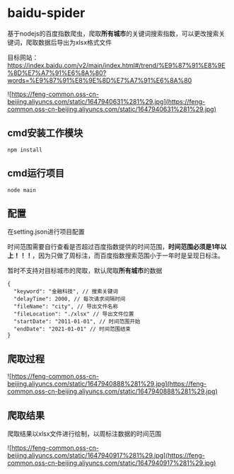 # baidu-spider

基于nodejs的百度指数爬虫，爬取**所有城市**的关键词搜索指数，可以更改搜索关键词，爬取数据后导出为xlsx格式文件

目标网站：https://index.baidu.com/v2/main/index.html#/trend/%E9%87%91%E8%9E%8D%E7%A7%91%E6%8A%80?words=%E9%87%91%E8%9E%8D%E7%A7%91%E6%8A%80

![https://feng-common.oss-cn-beijing.aliyuncs.com/static/1647940631%281%29.jpg](https://feng-common.oss-cn-beijing.aliyuncs.com/static/1647940631%281%29.jpg)

## cmd安装工作模块

```
npm install
```

## cmd运行项目
```
node main
```

## 配置

在setting.json进行项目配置

时间范围需要自行查看是否超过百度指数提供的时间范围，**时间范围必须是1年以上！！！**，因为只做了周标注，而百度指数搜索范围小于一年时是呈现日标注。

暂时不支持对目标城市的爬取，默认爬取**所有城市**的数据

```
{
  "keyword": "金融科技", // 搜索关键词
  "delayTime": 2000, // 每次请求间隔时间
  "fileName": "city", // 导出文件名称
  "fileLocation": "./xlsx" // 导出文件位置
  "startDate": "2011-01-01", // 时间范围开始
  "endDate": "2021-01-01" // 时间范围结束
}
```

## 爬取过程

![https://feng-common.oss-cn-beijing.aliyuncs.com/static/1647940888%281%29.jpg](https://feng-common.oss-cn-beijing.aliyuncs.com/static/1647940888%281%29.jpg)



## 爬取结果

爬取结果以xlsx文件进行绘制，以周标注数据的时间范围

![https://feng-common.oss-cn-beijing.aliyuncs.com/static/1647940917%281%29.jpg](https://feng-common.oss-cn-beijing.aliyuncs.com/static/1647940917%281%29.jpg)
